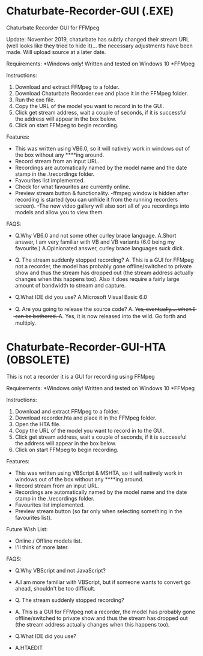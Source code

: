 # Chaturbate-Recorder-GUI (.EXE)
Chaturbate Recorder GUI for FFMpeg

Update: November 2019, chaturbate has subtly changed their stream URL (well looks like they tried to hide it)... the necessary adjustments have been made. Will upload source at a later date.

Requirements:
  *Windows only! Written and tested on Windows 10
  *FFMpeg

Instructions:
  1. Download and extract FFMpeg to a folder.
  2. Download Chaturbate Recorder.exe and place it in the FFMpeg folder.
  3. Run the exe file.
  4. Copy the URL of the model you want to record in to the GUI.
  5. Click get stream address, wait a couple of seconds, if it is successful the address will appear in the box below.
  6. Click on start FFMpeg to begin recording.

Features:
  - This was written using VB6.0, so it will natively work in windows out of the box without any ****ing around.
  - Record stream from an input URL.
  - Recordings are automatically named by the model name and the date stamp in the .\recordings folder.
  - Favourites list implemented.
  - Check for what favourites are currently online.
  - Preview stream button & functionality.
  -ffmpeg window is hidden after recording is started (you can unhide it from the running recorders screen).
  -The new video gallery will also sort all of you recordings into models and allow you to view them.

FAQS:
  - Q.Why VB6.0 and not some other curley brace language.
  A.Short answer, I am very familiar with VB and VB variants (6.0 being my favourite.)
  A.Opinionated answer, curley brace languages suck dick.
    
  - Q. The stream suddenly stopped recording?
  A. This is a GUI for FFMpeg not a recorder, the model has probably gone offline/switched to private show and thus the stream has dropped out (the stream address actually changes when this happens too). Also it does require a fairly large amount of bandwidth to stream and capture.
    
  - Q.What IDE did you use?
  A.Microsoft Visual Basic 6.0
  
  - Q. Are you going to release the source code?
    A. Y̶e̶s̶,̶ ̶e̶v̶e̶n̶t̶u̶a̶l̶l̶y̶.̶.̶.̶.̶ ̶w̶h̶e̶n̶ ̶I̶ ̶c̶a̶n̶ ̶b̶e̶ ̶b̶o̶t̶h̶e̶r̶e̶d̶.̶
    A. Yes, it is now released into the wild. Go forth and multiply.











# Chaturbate-Recorder-GUI-HTA (OBSOLETE)
This is not a recorder it is a GUI for recording using FFMpeg

Requirements:
  *Windows only! Written and tested on Windows 10
  *FFMpeg

Instructions:
  1. Download and extract FFMpeg to a folder.
  2. Download recorder.hta and place it in the FFMpeg folder.
  3. Open the HTA file.
  4. Copy the URL of the model you want to record in to the GUI.
  5. Click get stream address, wait a couple of seconds, if it is successful the address will appear in the box below.
  6. Click on start FFMpeg to begin recording.
  
Features:
  - This was written using VBScript & MSHTA, so it will natively work in windows out of the box without any ****ing around.
  - Record stream from an input URL.
  - Recordings are automatically named by the model name and the date stamp in the .\recordings folder.
  - Favourites list implemented.
  - Preview stream button (so far only when selecting something in the favourites list).
  
  
Future Wish List: 
  - Online / Offline models list.
  - I'll think of more later.
  
  
FAQS:
  - Q.Why VBScript and not JavaScript?
  - A.I am more familiar with VBScript, but if someone wants to convert go ahead, shouldn't be too difficult.
    
  - Q. The stream suddenly stopped recording?
  - A. This is a GUI for FFMpeg not a recorder, the model has probably gone offline/switched to private show and thus the stream has dropped out (the stream address actually changes when this happens too).
    
  - Q.What IDE did you use?
  - A.HTAEDIT
    
